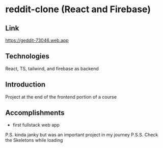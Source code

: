 # reddit-clone (React and Firebase)

## Link
 https://geddit-73046.web.app

## Technologies 
React, TS, tailwind, and firebase as backend


## Introduction
Project at the end of the frontend portion of a course

## Accomplishments
+ first fullstack web app


P.S. kinda janky but was an important project in my journey
P.S.S. Check the Skeletons while loading
